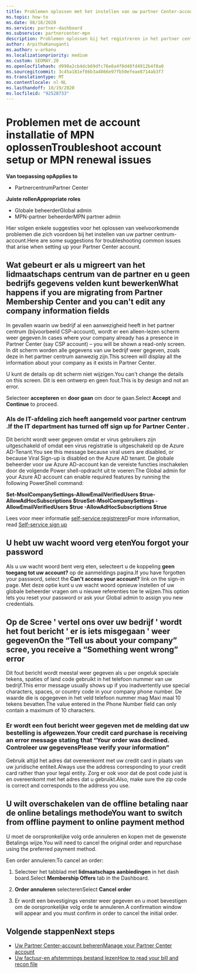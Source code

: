 ```yaml
---
title: Problemen oplossen met het instellen van uw partner Center-account of problemen met MPN-vernieuwing
ms.topic: how-to
ms.date: 08/18/2020
ms.service: partner-dashboard
ms.subservice: partnercenter-mpn
description: Problemen oplossen bij het registreren in het partner centrum. Beantwoordt antwoorden op uitdagingen met betalings wijzen, wacht woorden verg eten en nog veel meer.
author: ArpithaKanuganti
ms.author: v-arkanu
ms.localizationpriority: medium
ms.custom: SEOMAY.20
ms.openlocfilehash: d990a2cb4dcb69dfc76e8a4f0d40fd4912b4f8a0
ms.sourcegitcommit: 3c45a181ef86b3a4866e97fb50efeae8714ab3f7
ms.translationtype: MT
ms.contentlocale: nl-NL
ms.lasthandoff: 10/19/2020
ms.locfileid: "92528733"
---
```

# <a name="troubleshoot-account-setup-or-mpn-renewal-issues"></a><span data-ttu-id="c58b2-104">Problemen met de account installatie of MPN oplossen</span><span class="sxs-lookup"><span data-stu-id="c58b2-104">Troubleshoot account setup or MPN renewal issues</span></span>

<span data-ttu-id="c58b2-105">**Van toepassing op**</span><span class="sxs-lookup"><span data-stu-id="c58b2-105">**Applies to**</span></span>

- <span data-ttu-id="c58b2-106">Partnercentrum</span><span class="sxs-lookup"><span data-stu-id="c58b2-106">Partner Center</span></span>
 
<span data-ttu-id="c58b2-107">**Juiste rollen**</span><span class="sxs-lookup"><span data-stu-id="c58b2-107">**Appropriate roles**</span></span>

- <span data-ttu-id="c58b2-108">Globale beheerder</span><span class="sxs-lookup"><span data-stu-id="c58b2-108">Global admin</span></span>
- <span data-ttu-id="c58b2-109">MPN-partner beheerder</span><span class="sxs-lookup"><span data-stu-id="c58b2-109">MPN partner admin</span></span> 
 
<span data-ttu-id="c58b2-110">Hier volgen enkele suggesties voor het oplossen van veelvoorkomende problemen die zich voordoen bij het instellen van uw partner centrum-account.</span><span class="sxs-lookup"><span data-stu-id="c58b2-110">Here are some suggestions for troubleshooting common issues that arise when setting up your Partner Center account.</span></span>

## <a name="what-happens-if-you-are-migrating-from-partner-membership-center-and-you-cant-edit-any-company-information-fields"></a><span data-ttu-id="c58b2-111">Wat gebeurt er als u migreert van het lidmaatschaps centrum van de partner en u geen bedrijfs gegevens velden kunt bewerken</span><span class="sxs-lookup"><span data-stu-id="c58b2-111">What happens if you are migrating from Partner Membership Center and you can't edit any company information fields</span></span>

<span data-ttu-id="c58b2-112">In gevallen waarin uw bedrijf al een aanwezigheid heeft in het partner centrum (bijvoorbeeld CSP-account), wordt er een alleen-lezen scherm weer gegeven.</span><span class="sxs-lookup"><span data-stu-id="c58b2-112">In cases where your company already has a presence in Partner Center (say CSP account) – you will be shown a read-only screen.</span></span> <span data-ttu-id="c58b2-113">In dit scherm worden alle gegevens van uw bedrijf weer gegeven, zoals deze in het partner centrum aanwezig zijn.</span><span class="sxs-lookup"><span data-stu-id="c58b2-113">This screen will display all the information about your company as it exists in Partner Center.</span></span>

<span data-ttu-id="c58b2-114">U kunt de details op dit scherm niet wijzigen.</span><span class="sxs-lookup"><span data-stu-id="c58b2-114">You can't change the details on this screen.</span></span> <span data-ttu-id="c58b2-115">Dit is een ontwerp en geen fout.</span><span class="sxs-lookup"><span data-stu-id="c58b2-115">This is by design and not an error.</span></span>

<span data-ttu-id="c58b2-116">Selecteer **accepteren** en **door gaan** om door te gaan.</span><span class="sxs-lookup"><span data-stu-id="c58b2-116">Select **Accept** and **Continue** to proceed.</span></span>


### <a name="if-the-it-department-has-turned-off-sign-up-for-partner-center"></a><span data-ttu-id="c58b2-117">Als de IT-afdeling zich heeft **aangemeld voor partner centrum** .</span><span class="sxs-lookup"><span data-stu-id="c58b2-117">If the IT department has turned off **sign up for Partner Center** .</span></span>

<span data-ttu-id="c58b2-118">Dit bericht wordt weer gegeven omdat er virus gebruikers zijn uitgeschakeld of omdat een virus registratie is uitgeschakeld op de Azure AD-Tenant.</span><span class="sxs-lookup"><span data-stu-id="c58b2-118">You see this message because viral users are disabled, or because Viral Sign-up is disabled on the Azure AD tenant.</span></span> <span data-ttu-id="c58b2-119">De globale beheerder voor uw Azure AD-account kan de vereiste functies inschakelen door de volgende Power shell-opdracht uit te voeren:</span><span class="sxs-lookup"><span data-stu-id="c58b2-119">The Global admin for your Azure AD account can enable required features by running the following PowerShell command:</span></span>

<span data-ttu-id="c58b2-120">**Set-MsolCompanySettings-AllowEmailVerifiedUsers $true-AllowAdHocSubscriptions $true**</span><span class="sxs-lookup"><span data-stu-id="c58b2-120">**Set-MsolCompanySettings -AllowEmailVerifiedUsers $true -AllowAdHocSubscriptions $true**</span></span>

<span data-ttu-id="c58b2-121">Lees voor meer informatie [self-service registreren](/azure/active-directory/users-groups-roles/directory-self-service-signup)</span><span class="sxs-lookup"><span data-stu-id="c58b2-121">For more information, read [Self-service sign up](/azure/active-directory/users-groups-roles/directory-self-service-signup)</span></span>

## <a name="you-forgot-your-password"></a><span data-ttu-id="c58b2-122">U hebt uw wacht woord verg eten</span><span class="sxs-lookup"><span data-stu-id="c58b2-122">You forgot your password</span></span>

<span data-ttu-id="c58b2-123">Als u uw wacht woord bent verg eten, selecteert u de koppeling **geen toegang tot uw account?** op de aanmeldings pagina.</span><span class="sxs-lookup"><span data-stu-id="c58b2-123">If you have forgotten your password, select the **Can't access your account?** link on the sign-in page.</span></span> <span data-ttu-id="c58b2-124">Met deze optie kunt u uw wacht woord opnieuw instellen of uw globale beheerder vragen om u nieuwe referenties toe te wijzen.</span><span class="sxs-lookup"><span data-stu-id="c58b2-124">This option lets you reset your password or ask your Global admin to assign you new credentials.</span></span>

## <a name="on-the-tell-us-about-your-company-scree-you-receive-a-something-went-wrong-error"></a><span data-ttu-id="c58b2-125">Op de Scree ' vertel ons over uw bedrijf ' wordt het fout bericht ' er is iets misgegaan ' weer gegeven</span><span class="sxs-lookup"><span data-stu-id="c58b2-125">On the “Tell us about your company” scree, you receive a “Something went wrong” error</span></span>

<span data-ttu-id="c58b2-126">Dit fout bericht wordt meestal weer gegeven als u per ongeluk speciale tekens, spaties of land code gebruikt in het telefoon nummer van uw bedrijf.</span><span class="sxs-lookup"><span data-stu-id="c58b2-126">This error message usually shows up if you inadvertently use special characters, spaces, or country code in your company phone number.</span></span> <span data-ttu-id="c58b2-127">De waarde die is opgegeven in het veld telefoon nummer mag Maxi maal 10 tekens bevatten.</span><span class="sxs-lookup"><span data-stu-id="c58b2-127">The value entered in the Phone Number field can only contain a maximum of 10 characters.</span></span>


### <a name="your-credit-card-purchase-is-receiving-an-error-message-stating-that-your-order-was-declined-please-verify-your-information"></a><span data-ttu-id="c58b2-128">Er wordt een fout bericht weer gegeven met de melding dat uw bestelling is afgewezen.</span><span class="sxs-lookup"><span data-stu-id="c58b2-128">Your credit card purchase is receiving an error message stating that “Your order was declined.</span></span> <span data-ttu-id="c58b2-129">Controleer uw gegevens</span><span class="sxs-lookup"><span data-stu-id="c58b2-129">Please verify your information”</span></span>


<span data-ttu-id="c58b2-130">Gebruik altijd het adres dat overeenkomt met uw credit card in plaats van uw juridische entiteit.</span><span class="sxs-lookup"><span data-stu-id="c58b2-130">Always use the address corresponding to your credit card rather than your legal entity.</span></span> <span data-ttu-id="c58b2-131">Zorg er ook voor dat de post code juist is en overeenkomt met het adres dat u gebruikt.</span><span class="sxs-lookup"><span data-stu-id="c58b2-131">Also, make sure the zip code is correct and corresponds to the address you use.</span></span>

## <a name="you-want-to-switch-from-offline-payment-to-online-payment-method"></a><span data-ttu-id="c58b2-132">U wilt overschakelen van de offline betaling naar de online betalings methode</span><span class="sxs-lookup"><span data-stu-id="c58b2-132">You want to switch from offline payment to online payment method</span></span> 

<span data-ttu-id="c58b2-133">U moet de oorspronkelijke volg orde annuleren en kopen met de gewenste Betalings wijze.</span><span class="sxs-lookup"><span data-stu-id="c58b2-133">You will need to cancel the original order and repurchase using the preferred payment method.</span></span>

<span data-ttu-id="c58b2-134">Een order annuleren:</span><span class="sxs-lookup"><span data-stu-id="c58b2-134">To cancel an order:</span></span>

1. <span data-ttu-id="c58b2-135">Selecteer het tabblad met **lidmaatschaps aanbiedingen** in het dash board.</span><span class="sxs-lookup"><span data-stu-id="c58b2-135">Select **Membership Offers** tab in the Dashboard.</span></span>

2. <span data-ttu-id="c58b2-136">**Order annuleren** selecteren</span><span class="sxs-lookup"><span data-stu-id="c58b2-136">Select **Cancel order**</span></span>

3. <span data-ttu-id="c58b2-137">Er wordt een bevestigings venster weer gegeven en u moet bevestigen om de oorspronkelijke volg orde te annuleren.</span><span class="sxs-lookup"><span data-stu-id="c58b2-137">A confirmation window will appear and you must confirm in order to cancel the initial order.</span></span>

## <a name="next-steps"></a><span data-ttu-id="c58b2-138">Volgende stappen</span><span class="sxs-lookup"><span data-stu-id="c58b2-138">Next steps</span></span>

- [<span data-ttu-id="c58b2-139">Uw Partner Center-account beheren</span><span class="sxs-lookup"><span data-stu-id="c58b2-139">Manage your Partner Center account</span></span>](partner-center-account-setup.md)
- [<span data-ttu-id="c58b2-140">Uw factuur-en afstemmings bestand lezen</span><span class="sxs-lookup"><span data-stu-id="c58b2-140">How to read your bill and recon file</span></span>](read-your-bill.md)